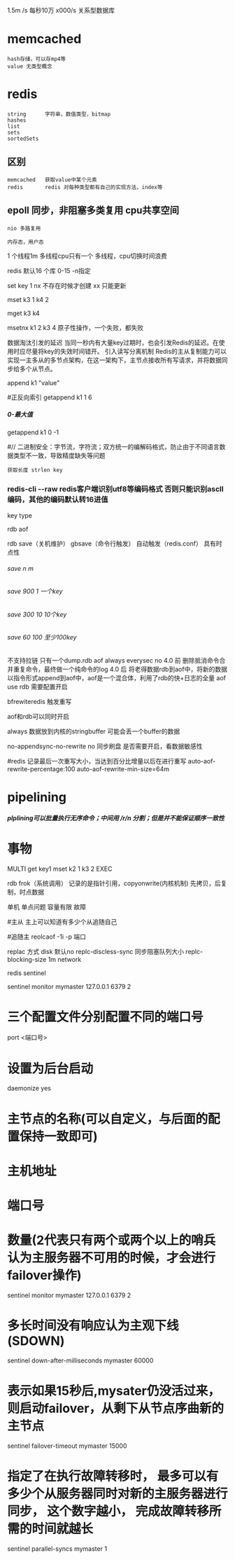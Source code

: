 1.5m /s  每秒10万
x000/s   关系型数据库

# memcached    
    hash存储，可以存mp4等
    value 无类型概念


# redis
    string      字符串，数值类型，bitmap
    hashes
    list
    sets
    sortedSets
    
## 区别
    memcached   获取value中某个元素
    redis       redis 对每种类型都有自己的实现方法，index等
    
## epoll 同步，非阻塞多类复用 cpu共享空间

    nio 多路复用
    
    内存态，用户态
    
 1 个线程1m 
    多线程cpu只有一个 多线程，cpu切换时间浪费
    
redis 默认16 个库 0-15 -n指定

set key 1 nx    不存在时候才创建
          xx    只能更新
          
mset k3 1 k4 2

mget k3 k4

msetnx k1 2 k3 4    原子性操作，一个失败，都失败



数据淘汰引发的延迟
当同一秒内有大量key过期时，也会引发Redis的延迟。在使用时应尽量将key的失效时间错开。
引入读写分离机制
Redis的主从复制能力可以实现一主多从的多节点架构，在这一架构下，主节点接收所有写请求，并将数据同步给多个从节点。





append k1 "value"

#正反向索引
getappend k1  1    6
#####    0-最大值
getappend k1 0  -1

#// 二进制安全：字节流，字符流；双方统一的编解码格式，防止由于不同语言数据类型不一致，导致精度缺失等问题

    获取长度 strlen key
    
    
    
### redis-cli --raw redis客户端识别utf8等编码格式 否则只能识别ascll编码，其他的编码默认转16进值

key  type           


rdb  aof

rdb  save（关机维护） gbsave（命令行触发） 自动触发（redis.conf）    具有时点性
######  save n m 
######  save 900 1  一个key
######  save 300 10  10个key
######  save 60 100 至少100key
不支持拉链 只有一个dump.rdb
aof always everysec  no
4.0 前 删除抵消命令合并重复命令，最终做一个纯命令的log
4.0 后 将老得数据rdb到aof中，将新的数据以指令形式append到aof中，aof是一个混合体，利用了rdb的快+日志的全量
                aof use rdb 需要配置开启
                
bfrewiteredis 触发重写


aof和rdb可以同时开启

always  数据放到内核的stringbuffer 可能会丢一个buffer的数据


no-appendsync-no-rewrite no   同步刷盘 是否需要开启，看数据敏感性


#redis 记录最后一次重写大小，当达到百分比增量以后在进行重写
auto-aof-rewrite-percentage:100
auto-aof-rewrite-min-size=64m

# pipelining
##### plplining可以批量执行无序命令；中间用 /r/n 分割；但是并不能保证顺序一致性

# 事物
MULTI
get key1
mset k2 1 k3 2
EXEC


rdb  frok（系统调用） 记录的是指针引用，copyonwrite(内核机制) 先拷贝，后复制，时点数据

单机 单点问题
容量有限
故障

#主从
主上可以知道有多少个从追随自己

#追随主
reolcaof -1i -p 端口

replac 方式 disk          默认no        replc-discless-sync
       同步阻塞队列大小                  replc-blocking-size  1m 
       network
       
       
       
redis sentinel

sentinel monitor mymaster 127.0.0.1 6379 2

# 三个配置文件分别配置不同的端口号
port <端口号>
# 设置为后台启动
daemonize yes
# 主节点的名称(可以自定义，与后面的配置保持一致即可)
# 主机地址
# 端口号
# 数量(2代表只有两个或两个以上的哨兵认为主服务器不可用的时候，才会进行failover操作)
sentinel monitor mymaster 127.0.0.1 6379 2
# 多长时间没有响应认为主观下线(SDOWN)
sentinel down-after-milliseconds mymaster 60000
# 表示如果15秒后,mysater仍没活过来，则启动failover，从剩下从节点序曲新的主节点
sentinel failover-timeout mymaster 15000
# 指定了在执行故障转移时， 最多可以有多少个从服务器同时对新的主服务器进行同步， 这个数字越小， 完成故障转移所需的时间就越长
sentinel parallel-syncs mymaster 1